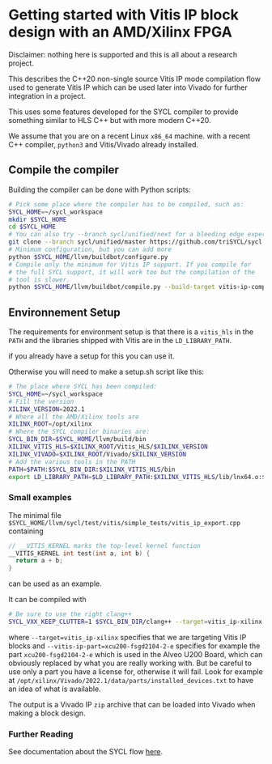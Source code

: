 Getting started with Vitis IP block design with an AMD/Xilinx FPGA
===================================================================================

Disclaimer: nothing here is supported and this is all about a research
project.

This describes the C++20 non-single source Vitis IP mode compilation
flow used to generate Vitis IP which can be used later into Vivado for
further integration in a project.

This uses some features developed for the SYCL compiler to provide
something similar to HLS C++ but with more modern C++20.

We assume that you are on a recent Linux `x86_64` machine. with a
recent C++ compiler, `python3` and Vitis/Vivado already installed.


## Compile the compiler

Building the compiler can be done with Python scripts:

```bash
# Pick some place where the compiler has to be compiled, such as:
SYCL_HOME=~/sycl_workspace
mkdir $SYCL_HOME
cd $SYCL_HOME
# You can also try --branch sycl/unified/next for a bleeding edge experience
git clone --branch sycl/unified/master https://github.com/triSYCL/sycl llvm
# Minimum configuration, but you can add more
python $SYCL_HOME/llvm/buildbot/configure.py
# Compile only the minimum for Vitis IP support. If you compile for
# the full SYCL support, it will work too but the compilation of the
# tool is slower.
python $SYCL_HOME/llvm/buildbot/compile.py --build-target vitis-ip-compiler
```


## Environnement Setup

The requirements for environment setup is that there is a `vitis_hls` in
the `PATH` and the libraries shipped with Vitis are in the
`LD_LIBRARY_PATH`.

if you already have a setup for this you can use it.

Otherwise you will need to make a setup.sh script like this:
```bash
# The place where SYCL has been compiled:
SYCL_HOME=~/sycl_workspace
# Fill the version
XILINX_VERSION=2022.1
# Where all the AMD/Xilinx tools are
XILINX_ROOT=/opt/xilinx
# Where the SYCL compiler binaries are:
SYCL_BIN_DIR=$SYCL_HOME/llvm/build/bin
XILINX_VITIS_HLS=$XILINX_ROOT/Vitis_HLS/$XILINX_VERSION
XILINX_VIVADO=$XILINX_ROOT/Vivado/$XILINX_VERSION
# Add the various tools in the PATH
PATH=$PATH:$SYCL_BIN_DIR:$XILINX_VITIS_HLS/bin
export LD_LIBRARY_PATH=$LD_LIBRARY_PATH:$XILINX_VITIS_HLS/lib/lnx64.o:$SYCL_HOME/llvm/build/lib
```


### Small examples

The minimal file
`$SYCL_HOME/llvm/sycl/test/vitis/simple_tests/vitis_ip_export.cpp`
containing

```cpp
// __VITIS_KERNEL marks the top-level kernel function
__VITIS_KERNEL int test(int a, int b) {
  return a + b;
}
```
can be used as an example.

It can be compiled with

```bash
# Be sure to use the right clang++
SYCL_VXX_KEEP_CLUTTER=1 $SYCL_BIN_DIR/clang++ --target=vitis_ip-xilinx $SYCL_HOME/llvm/sycl/test/vitis/simple_tests/vitis_ip_export.cpp --vitis-ip-part=xcu200-fsgd2104-2-e -o adder.zip
```

where `--target=vitis_ip-xilinx` specifies that we are targeting Vitis
IP blocks and `--vitis-ip-part=xcu200-fsgd2104-2-e` specifies for
example the part `xcu200-fsgd2104-2-e` which is used in the Alveo U200
Board, which can obviously replaced by what you are really working
with. But be careful to use only a part you have a license for,
otherwise it will fail. Look for example at
`/opt/xilinx/Vivado/2022.1/data/parts/installed_devices.txt` to have
an idea of what is available.

The output is a Vivado IP `zip` archive that can be loaded into Vivado
when making a block design.


### Further Reading

See documentation about the SYCL flow [here](GettingStartedXilinxFPGA.md).
